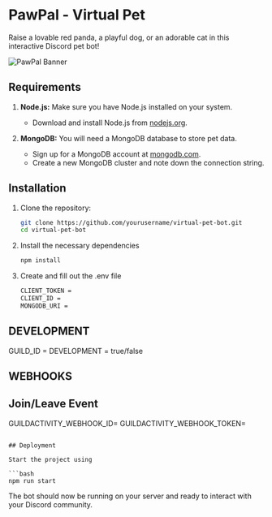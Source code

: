 # PawPal - Virtual Pet

Raise a lovable red panda, a playful dog, or an adorable cat in this interactive Discord pet bot!

![PawPal Banner](https://imgur.com/W0AYhUf.png)

## Requirements

1. **Node.js:** Make sure you have Node.js installed on your system.

   - Download and install Node.js from [nodejs.org](https://nodejs.org/).

2. **MongoDB:** You will need a MongoDB database to store pet data.
   - Sign up for a MongoDB account at [mongodb.com](https://www.mongodb.com/).
   - Create a new MongoDB cluster and note down the connection string.

## Installation

1. Clone the repository:

   ```bash
   git clone https://github.com/yourusername/virtual-pet-bot.git
   cd virtual-pet-bot
   ```

2. Install the necessary dependencies

   ```bash
   npm install
   ```

3. Create and fill out the .env file

   ```bash
   CLIENT_TOKEN =
   CLIENT_ID =
   MONGODB_URI =
   ```

## DEVELOPMENT

GUILD_ID =
DEVELOPMENT = true/false

## WEBHOOKS

## Join/Leave Event

GUILDACTIVITY_WEBHOOK_ID=
GUILDACTIVITY_WEBHOOK_TOKEN=

````

## Deployment

Start the project using

```bash
npm run start
````

The bot should now be running on your server and ready to interact with your Discord community.
